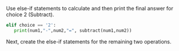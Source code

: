 <!--title={If Subtract}-->

<!--badges={Python:16,Software Engineering:4}-->

<!--concepts={Functions.mdx, PrintStatements.mdx, Variables.mdx, IfStatements.mdx, BooleanOperators.mdx}-->

Use else-if statements to calculate and then print the final answer for choice 2 (Subtract).

```python
elif choice == '2':
   print(num1,"-",num2,"=", subtract(num1,num2))
```



Next, create the else-if statements for the remaining two operations.